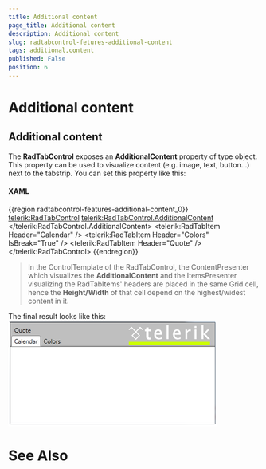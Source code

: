 ```yaml
---
title: Additional content
page_title: Additional content
description: Additional content
slug: radtabcontrol-fetures-additional-content
tags: additional,content
published: False
position: 6
---
```


# Additional content



## Additional content

The __RadTabControl__ exposes an __AdditionalContent__ property of type object. This property can be used to visualize content (e.g. image, text, button...) next to the tabstrip. You can set this property like this:

#### __XAML__

{{region radtabcontrol-features-additional-content_0}}
	        <telerik:RadTabControl>
	            <telerik:RadTabControl.AdditionalContent>
	                <StackPanel Orientation="Horizontal">
	                    <Image Source="c:/images/telerik.png" Margin="10 0" />
	                </StackPanel>
	            </telerik:RadTabControl.AdditionalContent>
	            <telerik:RadTabItem Header="Calendar" />
	            <telerik:RadTabItem Header="Colors" IsBreak="True" />
	            <telerik:RadTabItem Header="Quote" />
	        </telerik:RadTabControl>
	{{endregion}}



>In the ControlTemplate of the RadTabControl, the ContentPresenter which visualizes  the __AdditionalContent__ and the ItemsPresenter visualizing the RadTabItems' headers are placed in the same Grid cell, hence the __Height/Width__ of that cell depend on the highest/widest content in it.
		  

The final result looks like this:
![radtabcontrol features additional-content](images/radtabcontrol_features_additional-content.png)

# See Also
